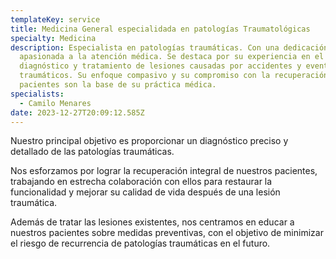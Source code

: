 ```yaml
---
templateKey: service
title: Medicina General especialidada en patologías Traumatológicas
specialty: Medicina
description: Especialista en patologías traumáticas. Con una dedicación
  apasionada a la atención médica. Se destaca por su experiencia en el
  diagnóstico y tratamiento de lesiones causadas por accidentes y eventos
  traumáticos. Su enfoque compasivo y su compromiso con la recuperación de los
  pacientes son la base de su práctica médica.
specialists:
  - Camilo Menares
date: 2023-12-27T20:09:12.585Z
---
```

<!--StartFragment-->

Nuestro principal objetivo es proporcionar un diagnóstico preciso y detallado de las patologías traumáticas.

<!--StartFragment-->

Nos esforzamos por lograr la recuperación integral de nuestros pacientes, trabajando en estrecha colaboración con ellos para restaurar la funcionalidad y mejorar su calidad de vida después de una lesión traumática.

<!--StartFragment-->

Además de tratar las lesiones existentes, nos centramos en educar a nuestros pacientes sobre medidas preventivas, con el objetivo de minimizar el riesgo de recurrencia de patologías traumáticas en el futuro.

<!--EndFragment-->

<!--EndFragment-->

<!--EndFragment-->